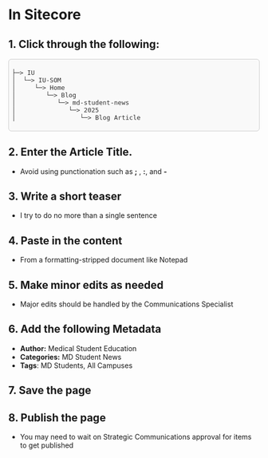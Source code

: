 # In Sitecore

## 1. Click through the following:

<div style="max-width: 500px; max-height:300px; color: #333333; font-size: 0.9em; border: 1px solid #ccc; border-radius: 6px; padding: 0.5em; background: #f9f9f9; overflow-x: auto;">
<pre>
├─> IU 
│  └─> IU-SOM 
│     └─> Home 
│        └─> Blog 
│           └─> md-student-news 
│              └─> 2025 
│                 └─> Blog Article
</pre>
</div>

## 2. Enter the Article Title.

- Avoid using punctionation such as **;** ,  **:**, and **-**

## 3. Write a short teaser

- I try to do no more than a single sentence

## 4. Paste in the content

- From a formatting-stripped document like Notepad

## 5. Make minor edits as needed

- Major edits should be handled by the Communications Specialist

## 6. Add the following Metadata

- **Author:** Medical Student Education
- **Categories:** MD Student News
- **Tags**: MD Students, All Campuses

## 7. Save the page

## 8. Publish the page

- You may need to wait on Strategic Communications approval for items to get published